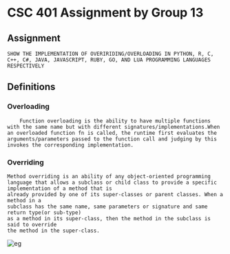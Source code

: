 # CSC 401 Assignment by Group 13 

## Assignment
    SHOW THE IMPLEMENTATION OF OVERIRIDING/OVERLOADING IN PYTHON, R, C, C++, C#, JAVA, JAVASCRIPT, RUBY, GO, AND LUA PROGRAMMING LANGUAGES RESPECTIVELY


## Definitions

### Overloading
```
    Function overloading is the ability to have multiple functions with the same name but with different signatures/implementations.When an overloaded function fn is called, the runtime first evaluates the arguments/parameters passed to the function call and judging by this invokes the corresponding implementation.
```

### Overriding
```
Method overriding is an ability of any object-oriented programming language that allows a subclass or child class to provide a specific implementation of a method that is 
already provided by one of its super-classes or parent classes. When a method in a 
subclass has the same name, same parameters or signature and same return type(or sub-type) 
as a method in its super-class, then the method in the subclass is said to override 
the method in the super-class.
```

![eg](https://media.geeksforgeeks.org/wp-content/uploads/20200114114917/overriding-in-python.png)